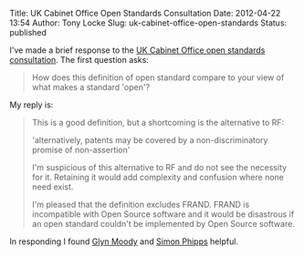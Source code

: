 Title: UK Cabinet Office Open Standards Consultation
Date: 2012-04-22 13:54
Author: Tony Locke
Slug: uk-cabinet-office-open-standards
Status: published

I've made a brief response to the [UK Cabinet Office open standards consultation](http://consultation.cabinetoffice.gov.uk/openstandards/). The first question asks:  

> How does this definition of open standard compare to your view of what makes a standard 'open'?

My reply is:  

> This is a good definition, but a shortcoming is the alternative to RF:  
>   
> 'alternatively, patents may be covered by a non-discriminatory promise of non-assertion'  
>   
> I'm suspicious of this alternative to RF and do not see the necessity for it. Retaining it would add complexity and confusion where none need exist.  
>   
> I'm pleased that the definition excludes FRAND. FRAND is incompatible with Open Source software and it would be disastrous if an open standard couldn't be implemented by Open Source software.

In responding I found [Glyn Moody](http://blogs.computerworlduk.com/open-enterprise/2012/04/how-microsoft-fought-true-open-standards-ii/index.htm) and [Simon Phipps](http://blogs.computerworlduk.com/simon-says/2012/04/open-standards-consultation-guide/index.htm) helpful.
